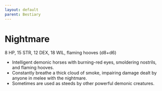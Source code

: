 ```yaml
---
layout: default
parent: Bestiary
---
```


# Nightmare

8 HP, 15 STR, 12 DEX, 18 WIL, flaming hooves (d8+d6)

- Intelligent demonic horses with burning-red eyes, smoldering nostrils, and flaming hooves.
- Constantly breathe a thick cloud of smoke, impairing damage dealt by anyone in melee with the nightmare.
- Sometimes are used as steeds by other powerful demonic creatures.
